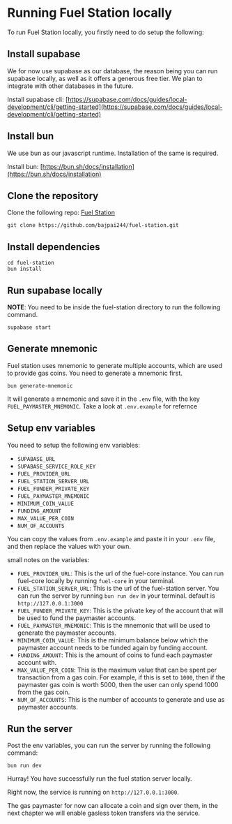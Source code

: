 # Running Fuel Station locally

To run Fuel Station locally, you firstly need to do setup the following:

## Install supabase

We for now use supabase as our database, the reason being you can run supabase locally, as well as it offers a generous free tier. We plan to integrate with other databases in the future.

Install supabase cli: [https://supabase.com/docs/guides/local-development/cli/getting-started](https://supabase.com/docs/guides/local-development/cli/getting-started)

## Install bun

We use bun as our javascript runtime. Installation of the same is required.

Install bun: [https://bun.sh/docs/installation](https://bun.sh/docs/installation)

## Clone the repository

Clone the following repo: [Fuel Station](https://github.com/bajpai244/fuel-station)

```
git clone https://github.com/bajpai244/fuel-station.git
```

## Install dependencies

```
cd fuel-station
bun install
```

## Run supabase locally

**NOTE**: You need to be inside the fuel-station directory to run the following command.

```
supabase start
```

## Generate mnemonic

Fuel station uses mnemonic to generate multiple accounts, which are used to provide gas coins. You need to generate a mnemonic first.

```
bun generate-mnemonic
```

It will generate a mnemonic and save it in the `.env` file, with the key `FUEL_PAYMASTER_MNEMONIC`. Take a look at `.env.example` for refernce

## Setup env variables

You need to setup the following env variables:

- `SUPABASE_URL`
- `SUPABASE_SERVICE_ROLE_KEY`
- `FUEL_PROVIDER_URL`
- `FUEL_STATION_SERVER_URL`
- `FUEL_FUNDER_PRIVATE_KEY`
- `FUEL_PAYMASTER_MNEMONIC`
- `MINIMUM_COIN_VALUE`
- `FUNDING_AMOUNT`
- `MAX_VALUE_PER_COIN`
- `NUM_OF_ACCOUNTS`

You can copy the values from `.env.example` and paste it in your `.env` file, and then replace the values with your own.

small notes on the variables:

- `FUEL_PROVIDER_URL`: This is the url of the fuel-core instance. You can run fuel-core locally by running `fuel-core` in your terminal.
- `FUEL_STATION_SERVER_URL`: This is the url of the fuel-station server. You can run the server by running `bun run dev` in your terminal. default is `http://127.0.0.1:3000`
- `FUEL_FUNDER_PRIVATE_KEY`: This is the private key of the account that will be used to fund the paymaster accounts.
- `FUEL_PAYMASTER_MNEMONIC`: This is the mnemonic that will be used to generate the paymaster accounts.
- `MINIMUM_COIN_VALUE`: This is the minimum balance below which the paymaster account needs to be funded again by funding account.
- `FUNDING_AMOUNT`: This is the amount of coins to fund each paymaster account with.
- `MAX_VALUE_PER_COIN`: This is the maximum value that can be spent per transaction from a gas coin. For example, if this is set to `1000`, then if the paymaster gas coin is worth 5000, then the user can only spend 1000 from the gas coin.
- `NUM_OF_ACCOUNTS`: This is the number of accounts to generate and use as paymaster accounts.

## Run the server

Post the env variables, you can run the server by running the following command:

```
bun run dev
```

Hurray! You have successfully run the fuel station server locally.

Right now, the service is running on `http://127.0.0.1:3000`.

The gas paymaster for now can allocate a coin and sign over them, in the next chapter we will enable gasless token transfers via the service.

